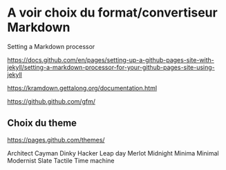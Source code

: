 

# A voir choix du format/convertiseur Markdown
Setting a Markdown processor

https://docs.github.com/en/pages/setting-up-a-github-pages-site-with-jekyll/setting-a-markdown-processor-for-your-github-pages-site-using-jekyll

https://kramdown.gettalong.org/documentation.html

https://github.github.com/gfm/


## Choix du theme

https://pages.github.com/themes/

Architect
Cayman
Dinky
Hacker
Leap day
Merlot
Midnight
Minima
Minimal
Modernist
Slate
Tactile
Time machine


